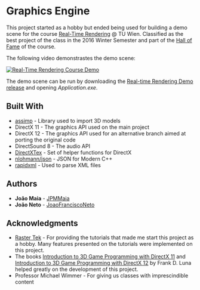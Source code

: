 # Graphics Engine

This project started as a hobby but ended being used for building a demo scene for the course [Real-Time Rendering](https://www.cg.tuwien.ac.at/courses/Realtime/VU.html) @ TU Wien. Classified as the best project of the class in the 2016 Winter Semester and part of the [Hall of Fame](https://www.cg.tuwien.ac.at/courses/Realtime/HallOfFame/2016/index.html) of the course.

The following video demonstrastes the demo scene:

[![Real-Time Rendering Course Demo](https://img.youtube.com/vi/kVqQUtwgERY/0.jpg)](https://www.youtube.com/watch?v=kVqQUtwgERY "Real-Time Rendering Course Demo")

The demo scene can be run by downloading the [Real-time Rendering Demo release](https://github.com/JPMMaia/Graphics-Engine/releases/tag/v1.0.0) and opening *Application.exe*.

## Built With

* [assimp](http://assimp.sourceforge.net/) - Library used to import 3D models
* DirectX 11 - The graphics API used on the main project
* DirectX 12 - The graphics API used for an alternative branch aimed at porting the original code
* DirectSound 8 - The audio API
* [DirectXTex](https://github.com/Microsoft/DirectXTex) - Set of helper functions for DirectX
* [nlohmann/json](https://github.com/nlohmann/json) - JSON for Modern C++
* [rapidxml](http://rapidxml.sourceforge.net/) - Used to parse XML files

## Authors

* **João Maia** - [JPMMaia](https://github.com/JPMMaia)
* **João Neto** - [JoaoFranciscoNeto](https://github.com/JoaoFranciscoNeto)

## Acknowledgments

* [Raster Tek](http://www.rastertek.com/) - For providing the tutorials that made me start this project as a hobby. Many features presented on the tutorials were implemented on this project.
* The books [Introduction to 3D Game Programming with DirectX 11](http://www.d3dcoder.net/d3d11.htm) and [Introduction to 3D Game Programming with DirectX 12](http://www.d3dcoder.net/d3d12.htm) by Frank D. Luna helped greatly on the development of this project.
* Professor Michael Wimmer - For giving us classes with imprescindible content
